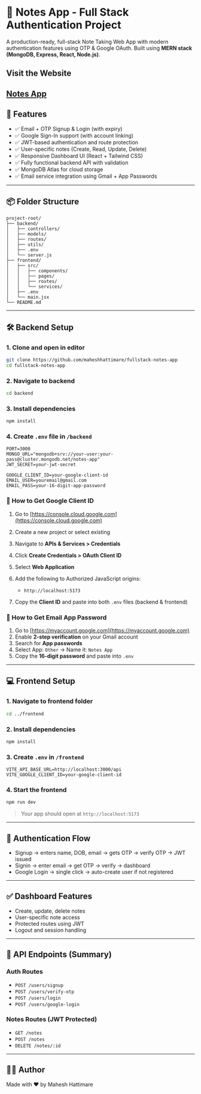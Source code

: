 # 📝 Notes App - Full Stack Authentication Project

A production-ready, full-stack Note Taking Web App with modern authentication features using OTP & Google OAuth. Built using **MERN stack (MongoDB, Express, React, Node.js)**.

## Visit the Website

## [Notes App](fullstack-notes-app-frontend-ten.vercel.app/)

## 🚀 Features

- ✅ Email + OTP Signup & Login (with expiry)
- ✅ Google Sign-In support (with account linking)
- ✅ JWT-based authentication and route protection
- ✅ User-specific notes (Create, Read, Update, Delete)
- ✅ Responsive Dashboard UI (React + Tailwind CSS)
- ✅ Fully functional backend API with validation
- ✅ MongoDB Atlas for cloud storage
- ✅ Email service integration using Gmail + App Passwords

---

## 📦 Folder Structure

```
project-root/
├── backend/
│   ├── controllers/
│   ├── models/
│   ├── routes/
│   ├── utils/
│   ├── .env
│   └── server.js
├── frontend/
│   ├── src/
│   │   ├── components/
│   │   ├── pages/
│   │   ├── routes/
│   │   └── services/
│   ├── .env
│   └── main.jsx
└── README.md
```

---

## 🛠 Backend Setup

### 1. Clone and open in editor

```bash
git clone https://github.com/maheshhattimare/fullstack-notes-app
cd fullstack-notes-app
```

### 2. Navigate to backend

```bash
cd backend
```

### 3. Install dependencies

```bash
npm install
```

### 4. Create `.env` file in `/backend`

```env
PORT=3000
MONGO_URL="mongodb+srv://your-user:your-pass@cluster.mongodb.net/notes-app"
JWT_SECRET=your-jwt-secret

GOOGLE_CLIENT_ID=your-google-client-id
EMAIL_USER=youremail@gmail.com
EMAIL_PASS=your-16-digit-app-password
```

### 🔐 How to Get Google Client ID

1. Go to [https://console.cloud.google.com](https://console.cloud.google.com)
2. Create a new project or select existing
3. Navigate to **APIs & Services > Credentials**
4. Click **Create Credentials > OAuth Client ID**
5. Select **Web Application**
6. Add the following to Authorized JavaScript origins:

   - `http://localhost:5173`

7. Copy the **Client ID** and paste into both `.env` files (backend & frontend)

### 📧 How to Get Email App Password

1. Go to [https://myaccount.google.com](https://myaccount.google.com)
2. Enable **2-step verification** on your Gmail account
3. Search for **App passwords**
4. Select App: `Other` → Name it: `Notes App`
5. Copy the **16-digit password** and paste into `.env`

---

## 💻 Frontend Setup

### 1. Navigate to frontend folder

```bash
cd ../frontend
```

### 2. Install dependencies

```bash
npm install
```

### 3. Create `.env` in `/frontend`

```env
VITE_API_BASE_URL=http://localhost:3000/api
VITE_GOOGLE_CLIENT_ID=your-google-client-id
```

### 4. Start the frontend

```bash
npm run dev
```

> Your app should open at `http://localhost:5173`

---

## 🔐 Authentication Flow

- Signup → enters name, DOB, email → gets OTP → verify OTP → JWT issued
- Signin → enter email → get OTP → verify → dashboard
- Google Login → single click → auto-create user if not registered

---

## ✅ Dashboard Features

- Create, update, delete notes
- User-specific note access
- Protected routes using JWT
- Logout and session handling

---

## 🧪 API Endpoints (Summary)

### Auth Routes

- `POST /users/signup`
- `POST /users/verify-otp`
- `POST /users/login`
- `POST /users/google-login`

### Notes Routes (JWT Protected)

- `GET /notes`
- `POST /notes`
- `DELETE /notes/:id`

---

## 🧑‍💻 Author

Made with ❤️ by Mahesh Hattimare
